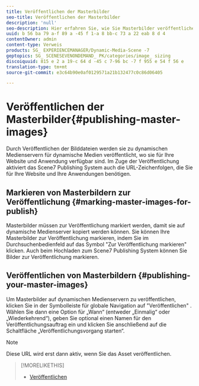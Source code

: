 ```yaml
---
title: Veröffentlichen der Masterbilder
seo-title: Veröffentlichen der Masterbilder
description: 'null'
seo-description: Hier erfahren Sie, wie Sie Masterbilder veröffentlichen.
uuid: b 56 ba 79 a-f 89 a -45 f 1-a 8 bb-c 73 a 22 eab 8 d 4
contentOwner: admin
content-type: Verweis
products: SG_ EXPERIENCEMANAGER/Dynamic-Media-Scene -7
geptopics: SG_ SCENESEVENONDEMAND_ PK/categories/image_ sizing
discoiquuid: 815 e 2 a 19-c 64 d -45 c 7-96 bc -7 f 955 e 54 f 56 e
translation-type: tm+mt
source-git-commit: e3c64b90e0af0129571a21b132477c0c86d06405

---
```



# Veröffentlichen der Masterbilder{#publishing-master-images}

Durch Veröffentlichen der Bilddateien werden sie zu dynamischen Medienservern für dynamische Medien veröffentlicht, wo sie für Ihre Website und Anwendung verfügbar sind. Im Zuge der Veröffentlichung aktiviert das Scene7 Publishing System auch die URL-Zeichenfolgen, die Sie für Ihre Website und Ihre Anwendungen benötigen.

## Markieren von Masterbildern zur Veröffentlichung {#marking-master-images-for-publish}

Masterbilder müssen zur Veröffentlichung markiert werden, damit sie auf dynamische Medienserver kopiert werden können. Sie können Ihre Masterbilder zur Veröffentlichung markieren, indem Sie im Durchsuchenbedienfeld auf das Symbol "Zur Veröffentlichung markieren" klicken. Auch beim Hochladen zum Scene7 Publishing System können Sie Bilder zur Veröffentlichung markieren.

## Veröffentlichen von Masterbildern {#publishing-your-master-images}

Um Masterbilder auf dynamischen Medienservern zu veröffentlichen, klicken Sie in der Symbolleiste für globale Navigation auf "Veröffentlichen" . Wählen Sie dann eine Option für „Wann“ (entweder „Einmalig“ oder „Wiederkehrend“), geben Sie optional einen Namen für den Veröffentlichungsauftrag ein und klicken Sie anschließend auf die Schaltfläche „Veröffentlichungsvorgang starten“.

>[!NOTE]
>
>Diese URL wird erst dann aktiv, wenn Sie das Asset veröffentlichen.

>[!MORELIKETHIS]
>
>* [Veröffentlichen](publishing-files.md#publishing_files)

